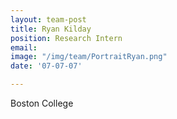 ```yaml
---
layout: team-post
title: Ryan Kilday
position: Research Intern
email:
image: "/img/team/PortraitRyan.png"
date: '07-07-07'

---
```

Boston College
